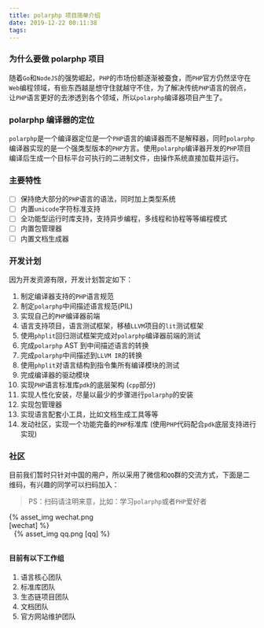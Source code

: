 ```yaml
---
title: polarphp 项目简单介绍
date: 2019-12-22 00:11:38
tags:
---
```

### 为什么要做 polarphp 项目

随着`Go`和`NodeJS`的强势崛起，`PHP`的市场份额逐渐被蚕食，而`PHP`官方仍然坚守在`Web`编程领域，有些东西越是想守住就越守不住，为了解决传统`PHP`语言的弱点，让`PHP`语言更好的去渗透到各个领域，所以`polarphp`编译器项目产生了。

### polarphp 编译器的定位
`polarphp`是一个编译器定位是一个`PHP`语言的编译器而不是解释器，同时`polarphp`编译器实现的是一个强类型版本的`PHP`方言。使用`polarphp`编译器开发的`PHP`项目编译后生成一个目标平台可执行的二进制文件，由操作系统直接加载并运行。

### 主要特性

- [ ] 保持绝大部分的`PHP`语言的语法，同时加上类型系统
- [ ] 内置`unicode`字符标准支持
- [ ] 全功能型运行时库支持，支持异步编程，多线程和协程等等编程模式
- [ ] 内置包管理器
- [ ] 内置文档生成器

### 开发计划

因为开发资源有限，开发计划暂定如下：

1. 制定编译器支持的`PHP`语言规范
2. 制定`polarphp`中间描述语言规范(PIL)
3. 实现自己的`PHP`编译器前端
4. 语言支持项目，语言测试框架，移植`LLVM`项目的`lit`测试框架
5. 使用`phplit`回归测试框架完成对`polarphp`编译器前端的测试
6. 完成`polarphp` AST 到中间描述语言的转换
7. 完成`polarphp`中间描述到`LLVM IR`的转换
8. 使用`phplit`对语言结构到指令集所有编译模块的测试
9. 完成编译器的驱动模块
11. 实现`PHP`语言标准库`pdk`的底层架构 (`cpp`部分)
12. 实现人性化安装，尽量以最少的步骤进行`polarphp`的安装
13. 实现包管理器
14. 实现语言配套小工具，比如文档生成工具等等
15. 发动社区，实现一个功能完备的`PHP`标准库 (使用`PHP`代码配合`pdk`底层支持进行实现)

### 社区
目前我们暂时只针对中国的用户，所以采用了微信和`QQ`群的交流方式，下面是二维码，有兴趣的同学可以扫码加入：

> PS：扫码请注明来意，比如：学习`polarphp`或者`PHP`爱好者

<div class="uk-flex" style="margin-bottom: 30px">
    <div style="width: 200px">{% asset_img wechat.png [wechat] %}</div>
    <div style="width: 200px; margin-left: 10px">{% asset_img qq.png [qq] %}</div>
</div>

#### 目前有以下工作组

1. 语言核心团队
2. 标准库团队
3. 生态链项目团队
4. 文档团队
5. 官方网站维护团队


